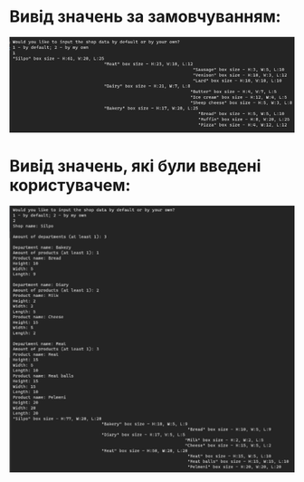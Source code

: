 # Вивід значень за замовчуванням:
![Screenshot1](ProgramResult1.png)
# Вивід значень, які були введені користувачем:
![Screenshot2](ProgramResult2.png)